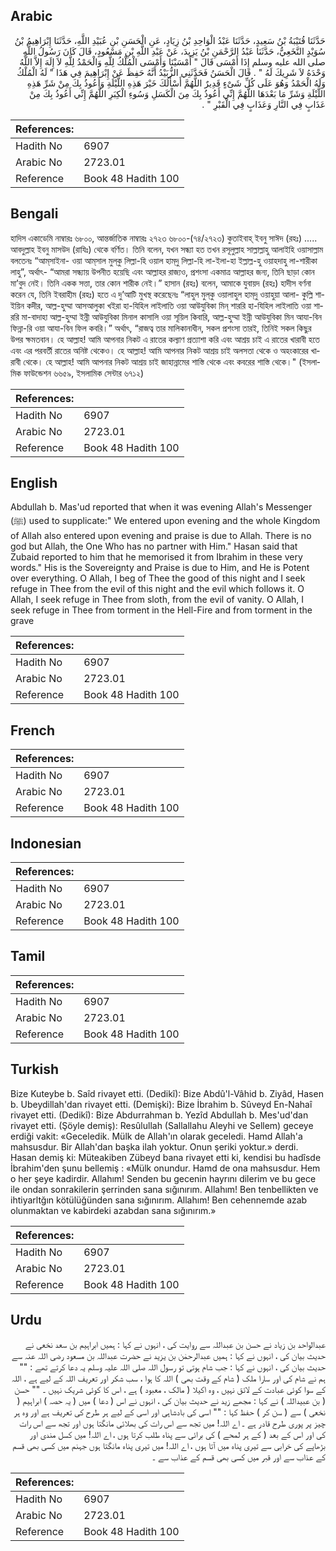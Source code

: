 ## Arabic


<div dir="rtl" lang="ar" style={{fontSize:'larger',backgroundColor:'#f8f9fa',padding:20}}>
حَدَّثَنَا قُتَيْبَةُ بْنُ سَعِيدٍ، حَدَّثَنَا عَبْدُ الْوَاحِدِ بْنُ زِيَادٍ، عَنِ الْحَسَنِ بْنِ عُبَيْدِ اللَّهِ، حَدَّثَنَا إِبْرَاهِيمُ بْنُ سُوَيْدٍ النَّخَعِيُّ، حَدَّثَنَا عَبْدُ الرَّحْمَنِ بْنُ يَزِيدَ، عَنْ عَبْدِ اللَّهِ بْنِ مَسْعُودٍ، قَالَ كَانَ رَسُولُ اللَّهِ صلى الله عليه وسلم إِذَا أَمْسَى قَالَ ‏"‏ أَمْسَيْنَا وَأَمْسَى الْمُلْكُ لِلَّهِ وَالْحَمْدُ لِلَّهِ لاَ إِلَهَ إِلاَّ اللَّهُ وَحْدَهُ لاَ شَرِيكَ لَهُ ‏"‏ ‏.‏ قَالَ الْحَسَنُ فَحَدَّثَنِي الزُّبَيْدُ أَنَّهُ حَفِظَ عَنْ إِبْرَاهِيمَ فِي هَذَا ‏"‏ لَهُ الْمُلْكُ وَلَهُ الْحَمْدُ وَهُوَ عَلَى كُلِّ شَىْءٍ قَدِيرٌ اللَّهُمَّ أَسْأَلُكَ خَيْرَ هَذِهِ اللَّيْلَةِ وَأَعُوذُ بِكَ مِنْ شَرِّ هَذِهِ اللَّيْلَةِ وَشَرِّ مَا بَعْدَهَا اللَّهُمَّ إِنِّي أَعُوذُ بِكَ مِنَ الْكَسَلِ وَسُوءِ الْكِبَرِ اللَّهُمَّ إِنِّي أَعُوذُ بِكَ مِنْ عَذَابٍ فِي النَّارِ وَعَذَابٍ فِي الْقَبْرِ ‏"‏ ‏.‏
</div>
<div style={{backgroundColor:'#f8f9fa',padding:20, marginBottom: 10}}><table> <thead> <tr> <th>References:</th> <th></th> </tr> </thead> <tbody><tr><td>Hadith No</td><td>6907</td></tr><tr><td>Arabic No</td><td>2723.01</td></tr><tr><td>Reference</td><td>Book 48 Hadith 100</td></tr></tbody></table></div>

## Bengali


<div dir="ltr" lang="bn" style={{fontSize:'larger',backgroundColor:'#f8f9fa',padding:20}}>
হাদিস একাডেমি নাম্বারঃ ৬৮০০, আন্তর্জাতিক নাম্বারঃ ২৭২৩ ৬৮০০-(৭৪/২৭২৩) কুতাইবাহ্ ইবনু সাঈদ (রহঃ) ..... আবদুল্লাহ ইবনু মাসউদ (রাযিঃ) থেকে বর্ণিত। তিনি বলেন, যখন সন্ধ্যা হত তখন রসূলুল্লাহ সাল্লাল্লাহু আলাইহি ওয়াসাল্লাম বলতেনঃ “আম্‌সাইনা- ওয়া আম্‌সাল মুল্‌কু লিল্লা-হি ওয়াল হাম্‌দু লিল্লা-হি লা-ইলা-হা ইল্লাল্ল-হু ওয়াহদাহু লা-শারীকা লাহু”, অর্থাৎ- “আমরা সন্ধ্যায় উপনীত হয়েছি এবং আল্লাহর রাজ্যও, প্রশংসা একমাত্র আল্লাহর জন্য, তিনি ছাড়া কোন মা’বুদ নেই। তিনি একক সত্তা, তার কোন শারীক নেই।” হাসান (রহঃ) বলেন, আমাকে যুবায়দ (রহঃ) হাদীস বর্ণনা করেন যে, তিনি ইবরাহীম (রহঃ) হতে এ দু’আটি মুখস্থ করেছেনঃ “লাহুল মুল্‌কু ওয়ালাহুল হাম্‌দু ওয়াহুয়া আলা- কুল্লি শাইয়িন কদীর, আল্ল-হুম্মা আসআলুকা খইরা হা-যিহিল লাইলাতি ওয়া আউযুবিকা মিন্‌ শাররি হা-যিহিল লাইলাতি ওয়া শাররি মা-বাদাহা আল্ল-হুম্মা ইন্নী আউযুবিকা মিনাল কাসালি ওয়া সূয়িল কিবারি, আল্ল-হুম্মা ইন্নী আউযুবিকা মিন আযা-বিন ফিন্না-রি ওয়া আযা-বিন ফিল কবরি।” অর্থাৎ, “রাজত্ব তার মালিকানাধীন, সকল প্রশংসা তারই, তিনিই সকল কিছুর উপর ক্ষমতবান। হে আল্লাহ! আমি আপনার নিকট এ রাতের কল্যাণ প্রত্যাশা করি এবং আশ্রয় চাই এ রাতের খারাবী হতে এবং এর পরবর্তী রাতের অনিষ্ট থেকেও। হে আল্লাহ! আমি আপনার নিকট আশ্রয় চাই অলসতা থেকে ও অহংকারের খারাবী থেকে। হে আল্লাহ! আমি আপনার নিকট আশ্রয় চাই জাহান্নামের শাস্তি থেকে এবং কবরের শাস্তি থেকে।" (ইসলামিক ফাউন্ডেশন ৬৬৫৯, ইসলামিক সেন্টার ৬৭১২)
</div>
<div style={{backgroundColor:'#f8f9fa',padding:20, marginBottom: 10}}><table> <thead> <tr> <th>References:</th> <th></th> </tr> </thead> <tbody><tr><td>Hadith No</td><td>6907</td></tr><tr><td>Arabic No</td><td>2723.01</td></tr><tr><td>Reference</td><td>Book 48 Hadith 100</td></tr></tbody></table></div>

## English


<div dir="ltr" lang="en" style={{fontSize:'larger',backgroundColor:'#f8f9fa',padding:20}}>
Abdullah b. Mas'ud reported that when it was evening Allah's Messenger (ﷺ) used to supplicate:" We entered upon evening and the whole Kingdom of Allah also entered upon evening and praise is due to Allah. There is no god but Allah, the One Who has no partner with Him." Hasan said that Zubaid reported to him that he memorised it from Ibrahim in these very words." His is the Sovereignty and Praise is due to Him, and He is Potent over everything. O Allah, I beg of Thee the good of this night and I seek refuge in Thee from the evil of this night and the evil which follows it. O Allah, I seek refuge in Thee from sloth, from the evil of vanity. O Allah, I seek refuge in Thee from torment in the Hell-Fire and from torment in the grave
</div>
<div style={{backgroundColor:'#f8f9fa',padding:20, marginBottom: 10}}><table> <thead> <tr> <th>References:</th> <th></th> </tr> </thead> <tbody><tr><td>Hadith No</td><td>6907</td></tr><tr><td>Arabic No</td><td>2723.01</td></tr><tr><td>Reference</td><td>Book 48 Hadith 100</td></tr></tbody></table></div>

## French


<div dir="ltr" lang="fr" style={{fontSize:'larger',backgroundColor:'#f8f9fa',padding:20}}>

</div>
<div style={{backgroundColor:'#f8f9fa',padding:20, marginBottom: 10}}><table> <thead> <tr> <th>References:</th> <th></th> </tr> </thead> <tbody><tr><td>Hadith No</td><td>6907</td></tr><tr><td>Arabic No</td><td>2723.01</td></tr><tr><td>Reference</td><td>Book 48 Hadith 100</td></tr></tbody></table></div>

## Indonesian


<div dir="ltr" lang="id" style={{fontSize:'larger',backgroundColor:'#f8f9fa',padding:20}}>

</div>
<div style={{backgroundColor:'#f8f9fa',padding:20, marginBottom: 10}}><table> <thead> <tr> <th>References:</th> <th></th> </tr> </thead> <tbody><tr><td>Hadith No</td><td>6907</td></tr><tr><td>Arabic No</td><td>2723.01</td></tr><tr><td>Reference</td><td>Book 48 Hadith 100</td></tr></tbody></table></div>

## Tamil


<div dir="ltr" lang="ta" style={{fontSize:'larger',backgroundColor:'#f8f9fa',padding:20}}>

</div>
<div style={{backgroundColor:'#f8f9fa',padding:20, marginBottom: 10}}><table> <thead> <tr> <th>References:</th> <th></th> </tr> </thead> <tbody><tr><td>Hadith No</td><td>6907</td></tr><tr><td>Arabic No</td><td>2723.01</td></tr><tr><td>Reference</td><td>Book 48 Hadith 100</td></tr></tbody></table></div>

## Turkish


<div dir="ltr" lang="tr" style={{fontSize:'larger',backgroundColor:'#f8f9fa',padding:20}}>
Bize Kuteybe b. Saîd rivayet etti. (Dedikî): Bize Abdû'l-Vâhid b. Ziyâd, Hasen b. Ubeydillah'dan rivayet etti. (Demişki): Bize İbrahim b. Sûveyd En-Nahaî rivayet etti. (Dedikî): Bize Abdurrahman b. Yezîd Abdullah b. Mes'ud'dan rivayet etti. (Şöyle demiş): Resûlullah (Sallallahu Aleyhi ve Sellem) geceye erdiği vakit: «Geceledik. Mülk de Allah'ın olarak geceledi. Hamd Allah'a mahsusdur. Bir Allah'dan başka ilah yoktur. Onun şeriki yoktur.» derdi. Hasan demiş ki: Müteakiben Zübeyd bana rivayet etti ki, kendisi bu hadîsde İbrahim'den şunu bellemiş : «Mülk onundur. Hamd de ona mahsusdur. Hem o her şeye kadirdir. Allahım! Senden bu gecenin hayrını dilerim ve bu gece ile ondan sonrakilerin şerrinden sana sığınırım. Allahım! Ben tenbellikten ve ihtiyarltğın kötülüğünden sana sığınırım. Allahım! Ben cehennemde azab olunmaktan ve kabirdeki azabdan sana sığınırım.»
</div>
<div style={{backgroundColor:'#f8f9fa',padding:20, marginBottom: 10}}><table> <thead> <tr> <th>References:</th> <th></th> </tr> </thead> <tbody><tr><td>Hadith No</td><td>6907</td></tr><tr><td>Arabic No</td><td>2723.01</td></tr><tr><td>Reference</td><td>Book 48 Hadith 100</td></tr></tbody></table></div>

## Urdu


<div dir="rtl" lang="ur" style={{fontSize:'larger',backgroundColor:'#f8f9fa',padding:20}}>
عبدالواحد بن زیاد نے حسن بن عبداللہ سے روایت کی ، انہوں نے کہا : ہمیں ابراہیم بن سعد نخعی نے حدیث بیان کی ، انہوں نے کہا : ہمیں عبدالرحمٰن بن یزید نے حضرت عبداللہ بن مسعود رضی اللہ عنہ سے حدیث بیان کی ، انہوں نے کہا : جب شام ہوتی تو رسول اللہ صلی اللہ علیہ وسلم یہ دعا کرتے تھے : "" ہم نے شام کی اور سارا ملک ( شام کے وقت بھی ) اللہ کا ہوا ، سب شکر اور تعریف اللہ کے لیے ہے ، اللہ کے سوا کوئی عبادت کے لائق نہیں ، وہ اکیلا ( مالک ، معبود ) ہے ، اس کا کوئی شریک نہیں ۔ "" حسن ( بن عبیداللہ ) نے کہا : مجھے زید نے حدیث بیان کی ، انہوں نے اس ( دعا ) میں ( یہ حصہ ) ابراہیم ( نخعی ) سے ( سن کر ) حفظ کہا : "" اسی کی بادشاہی اور اسی کے لیے ہر طرح کی تعریف ہے اور وہ ہر چیز پر پوری طرح قادر ہے ۔ اے اللہ! میں تجھ سے اس رات کی بھلائی مانگتا ہوں اور تجھ سے اس رات کی اور اس کے بعد ( کے ہر لمحے ) کی برائی سے پناہ طلب کرتا ہوں ، اے اللہ! میں کسل مندی اور بڑھاپے کی خرابی سے تیری پناہ میں آتا ہوں ، اے اللہ! میں تیری پناہ مانگتا ہوں جہنم میں کسی بھی قسم کے عذاب سے اور قبر میں کسی بھی قسم کے عذاب سے ۔
</div>
<div style={{backgroundColor:'#f8f9fa',padding:20, marginBottom: 10}}><table> <thead> <tr> <th>References:</th> <th></th> </tr> </thead> <tbody><tr><td>Hadith No</td><td>6907</td></tr><tr><td>Arabic No</td><td>2723.01</td></tr><tr><td>Reference</td><td>Book 48 Hadith 100</td></tr></tbody></table></div>